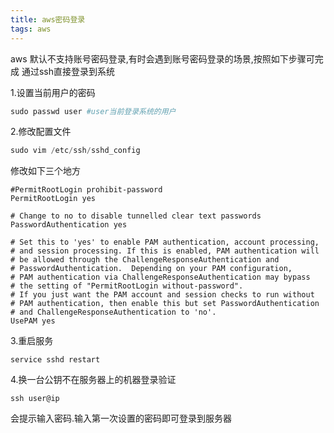 ```yaml
---
title: aws密码登录
tags: aws
---
```


aws 默认不支持账号密码登录,有时会遇到账号密码登录的场景,按照如下步骤可完成
通过ssh直接登录到系统

1.设置当前用户的密码
```PowerShell
sudo passwd user #user当前登录系统的用户
```

2.修改配置文件
``` PowerShell
sudo vim /etc/ssh/sshd_config
```
修改如下三个地方
```
#PermitRootLogin prohibit-password
PermitRootLogin yes

# Change to no to disable tunnelled clear text passwords
PasswordAuthentication yes

# Set this to 'yes' to enable PAM authentication, account processing,
# and session processing. If this is enabled, PAM authentication will
# be allowed through the ChallengeResponseAuthentication and
# PasswordAuthentication.  Depending on your PAM configuration,
# PAM authentication via ChallengeResponseAuthentication may bypass
# the setting of "PermitRootLogin without-password".
# If you just want the PAM account and session checks to run without
# PAM authentication, then enable this but set PasswordAuthentication
# and ChallengeResponseAuthentication to 'no'.
UsePAM yes
```
3.重启服务
```
service sshd restart
```
4.换一台公钥不在服务器上的机器登录验证
```
ssh user@ip
```
会提示输入密码.输入第一次设置的密码即可登录到服务器